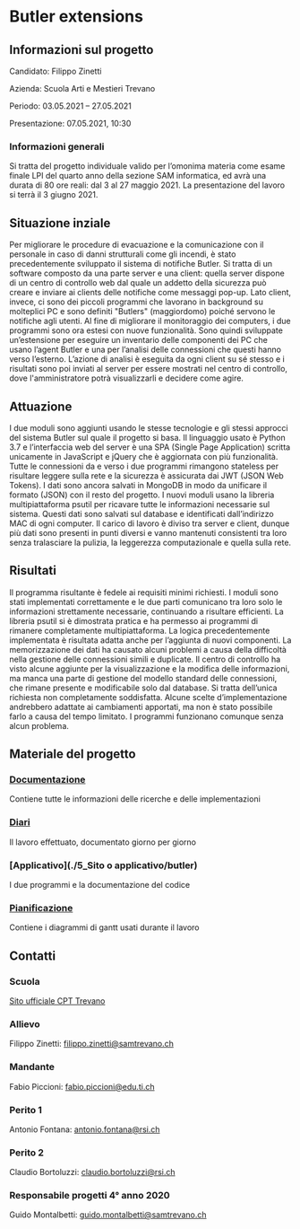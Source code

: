 # Butler extensions


## Informazioni sul progetto

Candidato:		Filippo Zinetti

Azienda:		Scuola Arti e Mestieri Trevano

Periodo: 		03.05.2021 – 27.05.2021

Presentazione:	07.05.2021, 10:30

### Informazioni generali

Si tratta del progetto individuale valido per l’omonima materia come esame finale LPI del quarto anno della sezione SAM informatica, ed avrà una durata di 80 ore reali: dal 3 al 27 maggio 2021. La presentazione del lavoro si terrà il 3 giugno 2021.

## Situazione inziale

Per migliorare le procedure di evacuazione e la comunicazione con il personale in caso di danni strutturali come gli incendi, è stato precedentemente sviluppato il sistema di notifiche Butler. Si tratta di un software composto da una parte server e una client: quella server dispone di un centro di controllo web dal quale un addetto della sicurezza può creare e inviare ai clients delle notifiche come messaggi pop-up. Lato client, invece, ci sono dei piccoli programmi che lavorano in background su molteplici PC e sono definiti "Butlers" (maggiordomo) poiché servono le notifiche agli utenti. Al fine di migliorare il monitoraggio dei computers, i due programmi sono ora estesi con nuove funzionalità. Sono quindi sviluppate un’estensione per eseguire un inventario delle componenti dei PC che usano l’agent Butler e una per l’analisi delle connessioni che questi hanno verso l’esterno. L’azione di analisi è eseguita da ogni client su sé stesso e i risultati sono poi inviati al server per essere mostrati nel centro di controllo, dove l'amministratore potrà visualizzarli e decidere come agire.


## Attuazione

I due moduli sono aggiunti usando le stesse tecnologie e gli stessi approcci del sistema Butler sul quale il progetto si basa. Il linguaggio usato è Python 3.7 e l’interfaccia web del server è una SPA (Single Page Application) scritta unicamente in JavaScript e jQuery che è aggiornata con più funzionalità. Tutte le connessioni da e verso i due programmi rimangono stateless per risultare leggere sulla rete e la sicurezza è assicurata dai JWT (JSON Web Tokens). I dati sono ancora salvati in MongoDB in modo da unificare il formato (JSON) con il resto del progetto.
I nuovi moduli usano la libreria multipiattaforma psutil per ricavare tutte le informazioni necessarie sul sistema. Questi dati sono salvati sul database e identificati dall’indirizzo MAC di ogni computer. Il carico di lavoro è diviso tra server e client, dunque più dati sono presenti in punti diversi e vanno mantenuti consistenti tra loro senza tralasciare la pulizia, la leggerezza computazionale e quella sulla rete.

## Risultati

Il programma risultante è fedele ai requisiti minimi richiesti. I moduli sono stati implementati correttamente e le due parti comunicano tra loro solo le informazioni strettamente necessarie, continuando a risultare efficienti. La libreria psutil si è dimostrata pratica e ha permesso ai programmi di rimanere completamente multipiattaforma. La logica precedentemente implementata è risultata adatta anche per l’aggiunta di nuovi componenti. La memorizzazione dei dati ha causato alcuni problemi a causa della difficoltà nella gestione delle connessioni simili e duplicate. Il centro di controllo ha visto alcune aggiunte per la visualizzazione e la modifica delle informazioni, ma manca una parte di gestione del modello standard delle connessioni, che rimane presente e modificabile solo dal database. Si tratta dell’unica richiesta non completamente soddisfatta. Alcune scelte d’implementazione andrebbero adattate ai cambiamenti apportati, ma non è stato possibile farlo a causa del tempo limitato. I programmi funzionano comunque senza alcun problema.




## Materiale del progetto
### [Documentazione](./3_Documentazione/)
Contiene tutte le informazioni delle ricerche e delle implementazioni

### [Diari](./4_Diari)
Il lavoro effettuato, documentato giorno per giorno

### [Applicativo](./5_Sito o applicativo/butler)
I due programmi e la documentazione del codice

### [Pianificazione](./7_Allegati/Pianificazione)
Contiene i diagrammi di gantt usati durante il lavoro




## Contatti

### Scuola
[Sito ufficiale CPT Trevano](https://www.cpttrevano.ti.ch/)

### Allievo
Filippo Zinetti: filippo.zinetti@samtrevano.ch

### Mandante
Fabio Piccioni: fabio.piccioni@edu.ti.ch

### Perito 1
Antonio Fontana: antonio.fontana@rsi.ch

### Perito 2
Claudio Bortoluzzi: claudio.bortoluzzi@rsi.ch

### Responsabile progetti 4° anno 2020
Guido Montalbetti: guido.montalbetti@samtrevano.ch